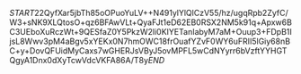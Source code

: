 $START$22QyfXar5jbTh85oOPuoYuLV++N491ylYlQlCzV55/hz/ugqRpb2ZyfC/W3+sNK9XLQtosO+qz6BFAwVLt+QyaFJt1eD62EB0RSX2NM5k91q+Apxw6BC3UEboXuRczWt+9QESfaZ0Y5PkzW2li0KIYETanIabyM7aM+Ouup3+FDpB1IjsL8Wwv3pM4aBgv5xYEKx0N7hmOWC18frOuafYZvF0WY6uFRII5lGiy68nBC+y+DovQFUidMyCaxs7wGHERJsVByJ5ovMPFL5wCdNYyrr6bVzftYYHGTQgyA1Dnx0dXyTcwVdcVKFA86A/T8y$END$